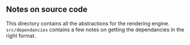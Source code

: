 ## Notes on source code

This directory contains all the abstractions for the rendering engine. `src/dependancies` contains a few notes on getting the dependancies in the right format. 
